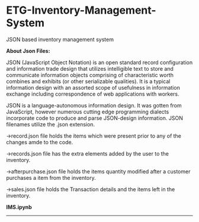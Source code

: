 # ETG-Inventory-Management-System
JSON based inventory management system

**About Json Files:**

JSON (JavaScript Object Notation) is an open standard record configuration and information trade design that utilizes intelligible text to store and communicate information objects comprising of characteristic worth combines and exhibits (or other serializable qualities). It is a typical information design with an assorted scope of usefulness in information exchange including correspondence of web applications with workers. 

JSON is a language-autonomous information design. It was gotten from JavaScript, however numerous cutting edge programming dialects incorporate code to produce and parse JSON-design information. JSON filenames utilize the .json extension.

->record.json file holds the items which were present prior to any of the changes amde to the code.

->records.json file has the extra elements added by the user to the inventory.

->afterpurchase.json file holds the items quantity modified after a customer purchases a item from the inventory.

->sales.json file holds the Transaction details and the items left in the inventory.


**IMS.ipynb**

****


